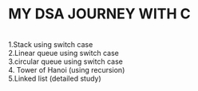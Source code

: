 <h1>MY DSA JOURNEY WITH C</h1><br>
1.Stack using switch case<br>
2.Linear queue using switch case<br>
3.circular queue using switch case<br> 4. Tower of Hanoi (using recursion)<br>
5.Linked list (detailed study)<br>
